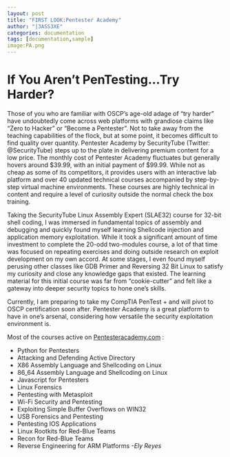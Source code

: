 ```yaml
---
layout: post
title: "FIRST LOOK:Pentester Academy"
author: "|3ASS3XE"
categories: documentation
tags: [documentation,sample]
image:PA.png
---
```

# If You Aren’t PenTesting…Try Harder?
Those of you who are familiar with OSCP’s age-old adage of “try harder” have undoubtedly come across web platforms with grandiose claims like “Zero to Hacker” or “Become a Pentester”. Not to take away from the teaching capabilities of the flock, but at some point, it becomes difficult to find quality over quantity. Pentester Academy by SecurityTube (Twitter: @SecurityTube) steps up to the plate in delivering premium content for a low price. The monthly cost of Pentester Academy fluctuates but generally hovers around $39.99, with an initial payment of $99.99. While not as cheap as some of its competitors, it provides users with an interactive lab platform and over 40 updated technical courses accompanied by step-by-step virtual machine environments. These courses are highly technical in content and require a level of curiosity outside the normal check the box training.  


Taking the SecurityTube Linux Assembly Expert (SLAE32) course for 32-bit shell coding, I was immersed in fundamental topics of assembly and debugging and quickly found myself learning Shellcode injection and application memory exploitation. While it took a significant amount of time investment to complete the 20-odd two-modules course, a lot of that time was focused on repeating exercises and doing outside research on exploit development on my own accord. At some stages, I even found myself perusing other classes like GDB Primer and Reversing 32 Bit Linux to satisfy my curiosity and close any knowledge gaps that existed. The learning material for this initial course was far from “cookie-cutter” and felt like a gateway into deeper security topics to hone one’s skills.


Currently, I am preparing to take my CompTIA PenTest + and will pivot to OSCP certification soon after. Pentester Academy is a great platform to have in one’s arsenal, considering how versatile the security exploitation environment is.


Most of the courses active on  [Pentesteracademy.com](http://pentesteracademy.com/) :
* Python for Pentesters
* Attacking and Defending Active Directory
* X86 Assembly Language and Shellcoding on Linux
* 86_64 Assembly Language and Shellcoding on Linux
* Javascript for Pentesters
* Linux Forensics
* Pentesting with Metasploit
* Wi-Fi Security and Pentesting
* Exploiting Simple Buffer Overflows on WIN32
* USB Forensics and Pentesting
* Pentesting IOS Applications
* Linux Rootkits for Red-Blue Teams
* Recon for Red-Blue Teams
* Reverse Engineering for ARM Platforms
*-Ely Reyes*
